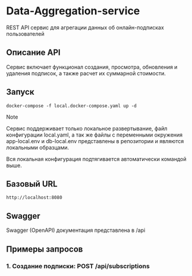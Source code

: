 # Data-Aggregation-service
REST API сервис для агрегации данных об онлайн-подписках пользователей

## Описание API
Сервис включает функционал создания, просмотра, обновления и удаления подписок, а также расчет их суммарной стоимости.

## Запуск
`docker-compose -f local.docker-compose.yaml up -d`

> [!NOTE]
> Сервис поддерживает только локальное развертывание, файл конфигурации local.yaml, а так же файлы с переменными окружения app-local.env и db-local.env представлены в репозитории и являются локальными образцами.
> 
> Вся локальная конфигурация подтягивается автоматически командой выше.

## Базовый URL
`http://localhost:8080`

## Swagger
Swagger (OpenAPI) документация представлена в /api

## Примеры запросов
### 1. Создание подписки: POST /api/subscriptions